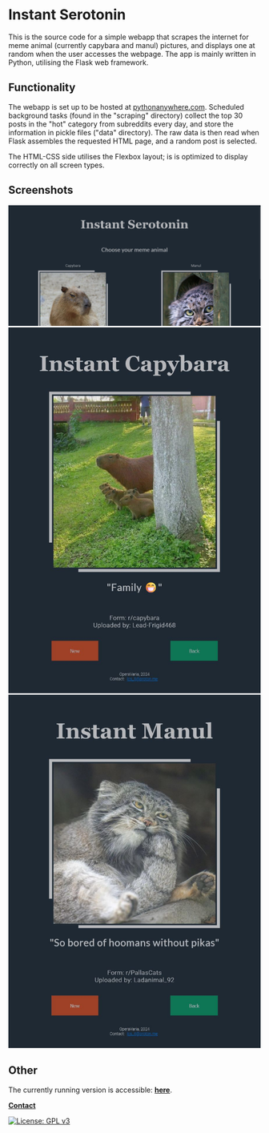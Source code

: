# Instant Serotonin

This is the source code for a simple webapp that scrapes the internet for meme
animal (currently capybara and manul) pictures, and displays one at random when the user accesses the webpage.
The app is mainly written in Python, utilising the Flask web framework.

## Functionality

The webapp is set up to be hosted at [pythonanywhere.com](https://www.pythonanywhere.com/).
Scheduled background tasks (found in the "scraping" directory) collect the top 30 posts in
the "hot" category from subreddits every day, and store the information in pickle files
("data" directory). The raw data is then read when Flask assembles the requested HTML page,
and a random post is selected.

The HTML-CSS side utilises the Flexbox layout; is is optimized to display correctly on all
screen types.

## Screenshots

![screenshot_1](assets/images/main.jpg "main.html")
![screenshot_1](assets/images/capybara.jpg "capybara.html")
![screenshot_1](assets/images/manul.jpg "manul.html")

## Other

The currently running version is accessible: **[here](https://serotonin-operavaria.eu.pythonanywhere.com/)**.

**[Contact](mailto:lcs_it@proton.me)**

[![License: GPL v3](https://img.shields.io/badge/License-GPLv3-blue.svg)](https://www.gnu.org/licenses/gpl-3.0)
